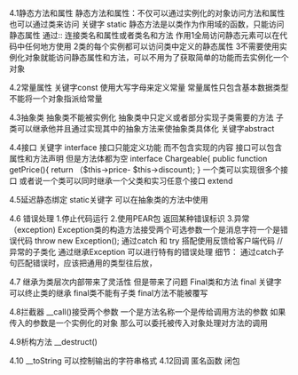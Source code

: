 4.1静态方法和属性
静态方法和属性：不仅可以通过实例化的对象访问方法和属性也可以通过类来访问
关键字 static
静态方法是以类作为作用域的函数，只能访问静态属性
通过:: 连接类名和属性或者类名和方法
作用1全局访问静态元素可以在代码中任何地方使用
2类的每个实例都可以访问类中定义的静态属性
3不需要使用实例化对象就能访问静态属性和方法，可以不用为了获取简单的功能而去实例化一个对象


4.2常量属性
关键字const 使用大写字母来定义常量
常量属性只包含基本数据类型不能将一个对象指派给常量

4.3抽象类
抽象类不能被实例化
抽象类中只定义或者部分实现子类需要的方法
子类可以继承他并且通过实现其中的抽象方法来使抽象类具体化
关键字abstract

4.4接口
关键字 interface 
接口只能定义功能 而不包含实现的内容
接口可以包含属性和方法声明 但是方法体都为空
interface Chargeable{
public function getPrice(){
 return （$this->price- $this->discount);
 }
 一个类可以实现很多个接口 或者说一个类可以同时继承一个父类和实习任意个接口 extend
  
  4.5延迟静态绑定 static关键字
  可以在抽象类的方法中使用 
  

4.6 错误处理
1.停止代码运行
2.使用PEAR包 返回某种错误标识
3.异常（exception)
Exception类的构造方法接受两个可选参数一个是消息字符一个是错误代码
throw new Exception();
通过catch 和 try 搭配使用反馈给客户端代码
//异常的子类化
通过继承Exception 可以进行特有的错误处理
细节： 通过catch子句匹配错误时，应该把通用的类型往后放，


4.7
继承为类层次内部带来了灵活性
但是带来了问题
Final类和方法
final 关键字可以终止类的继承 final类不能有子类 final方法不能被覆写

4.8拦截器
__call()接受两个参数 一个是方法名称一个是传给调用方法的参数
如果传入的参数是一个实例化的对象 那么可以委托被传入对象处理对方法的调用


4.9析构方法
__destruct()

4.10 __toString
可以控制输出的字符串格式
4.12回调 匿名函数 闭包

